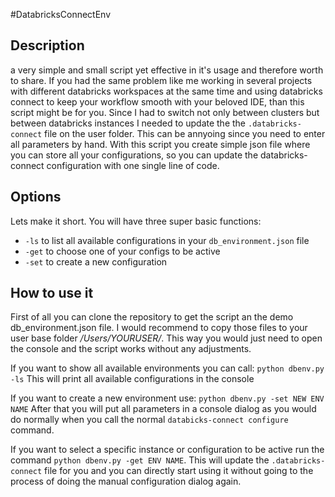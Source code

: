 #DatabricksConnectEnv
## Description
a very simple and small script yet effective in it's usage and therefore worth to share. If you had the same problem like me working in several projects with different databricks workspaces at the same time and using databricks connect to keep your workflow smooth with your beloved IDE, than this script might be for you. Since I had to switch not only between clusters but between databricks instances I needed to update the the `.databricks-connect` file on the user folder. This can be annyoing since you need to enter all parameters by hand. With this script you create simple json file where you can store all your configurations, so you can update the databricks-connect configuration with one single line of code.

## Options
Lets make it short. You will have three super basic functions:
- `-ls` to list all available configurations in your `db_environment.json` file
- `-get` to choose one of your configs to be active
- `-set` to create a new configuration 

## How to use it
First of all you can clone the repository to get the script an the demo db_environment.json file. I would recommend to copy those files to your user base folder */Users/YOURUSER/*. This way you would just need to open the console and the script works without any adjustments.

If you want to show all available environments you can call:
`python dbenv.py -ls`
This will print all available configurations in the console

If you want to create a new environment use: `python dbenv.py -set NEW ENV NAME`
After that you will put all parameters in a console dialog as you would do normally when you call the normal `databicks-connect configure` command.

If you want to select a specific instance or configuration to be active run the command `python dbenv.py -get ENV NAME`. This will update the `.databricks-connect` file for you and you can directly start using it without going to the process of doing the manual configuration dialog again.
